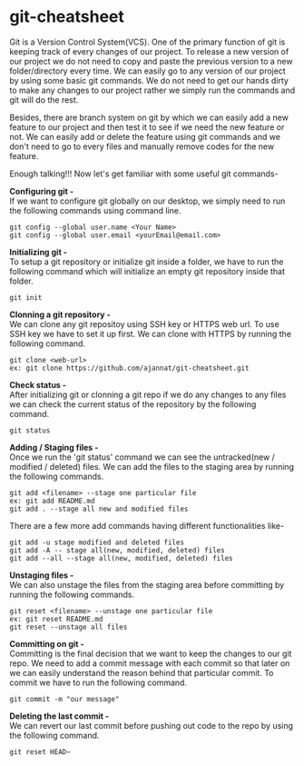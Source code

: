 # git-cheatsheet

Git is a Version Control System(VCS). One of the primary function of git is keeping track of every changes of our project. To release a new version of our project we do not need to copy and paste the previous version to a new folder/directory every time. We can easily go to any version of our project by using some basic git commands. We do not need to get our hands dirty to make any changes to our project rather we simply run the commands and git will do the rest.

Besides, there are branch system on git by which we can easily add a new feature to our project and then test it to see if we need the new feature or not. We can easily add or delete the feature using git commands and we don't need to go to every files and manually remove codes for the new feature.

Enough talking!!! Now let's get familiar with some useful git commands-

__Configuring git -__ \
If we want to configure git globally on our desktop, we simply need to run the following commands using command line.
```
git config --global user.name <Your Name>
git config --global user.email <yourEmail@email.com>
```
__Initializing git -__ \
To setup a git repository or initialize git inside a folder, we have to run the following command which will initialize an empty git repository inside that folder.
```
git init
```
__Clonning a git repository -__ \
We can clone any git repositoy using SSH key or HTTPS web url. To use SSH key we have to set it up first. We can clone with HTTPS by running the following command.
```
git clone <web-url>
ex: git clone https://github.com/ajannat/git-cheatsheet.git
```
__Check status -__\
After initializing git or clonning a git repo if we do any changes to any files we can check the current status of the repository by the following command.
```
git status
```
__Adding / Staging files -__\
Once we run the 'git status' command we can see the untracked(new /  modified / deleted) files. We can add the files to the staging area by running the following commands.
```
git add <filename> --stage one particular file
ex: git add README.md
git add . --stage all new and modified files
```
There are a few more add commands having different functionalities like-
```
git add -u stage modified and deleted files
git add -A -- stage all(new, modified, deleted) files
git add --all --stage all(new, modified, deleted) files
```
__Unstaging files -__\
We can also unstage the files from the staging area before committing by running the following commands.
```
git reset <filename> --unstage one particular file
ex: git reset README.md
git reset --unstage all files
```
__Committing on git -__\
Committing is the final decision that we want to keep the changes to our git repo. We need to add a commit message with each commit so that later on we can easily understand the reason behind that particular commit. To commit we have to run the following command.
```
git commit -m "our message"
```
__Deleting the last commit -__\
We can revert our last commit before pushing out code to the repo by using the following command.
```
git reset HEAD~
```